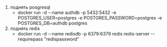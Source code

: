 1. поднять posgresql
    - docker run -d --name authdb -p 5432:5432 -e POSTGRES_USER=postgres -e POSTGRES_PASSWORD=postgres -e POSTGRES_DB=authdb postgres
2. поднять redis
    - docker run -d --name redisdb -p 6379:6379 redis redis-server --requirepass "redispassword"